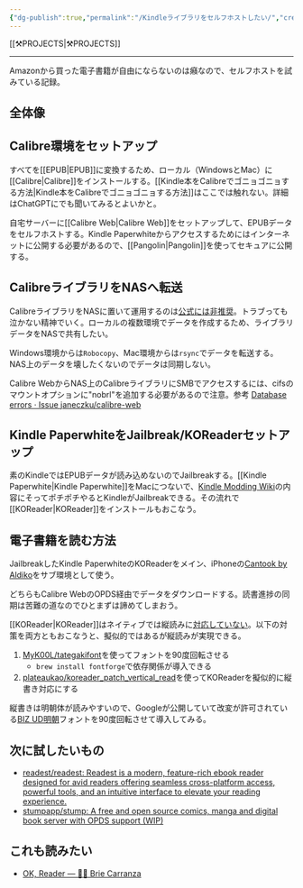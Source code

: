 ```yaml
---
{"dg-publish":true,"permalink":"/Kindleライブラリをセルフホストしたい/","created":"2025-05-30T10:53:49.239+09:00","updated":"2025-06-11T09:33:48.873+09:00"}
---
```


[[⚒️PROJECTS\|⚒️PROJECTS]]
***
Amazonから買った電子書籍が自由にならないのは癪なので、セルフホストを試みている記録。

## 全体像
<style> .container {font-family: sans-serif; text-align: center;} .button-wrapper button {z-index: 1;height: 40px; width: 100px; margin: 10px;padding: 5px;} .excalidraw .App-menu_top .buttonList { display: flex;} .excalidraw-wrapper { height: 800px; margin: 50px; position: relative;} :root[dir="ltr"] .excalidraw .layer-ui__wrapper .zen-mode-transition.App-menu_bottom--transition-left {transform: none;} </style><script src="https://cdn.jsdelivr.net/npm/react@17/umd/react.production.min.js"></script><script src="https://cdn.jsdelivr.net/npm/react-dom@17/umd/react-dom.production.min.js"></script><script type="text/javascript" src="https://cdn.jsdelivr.net/npm/@excalidraw/excalidraw@0/dist/excalidraw.production.min.js"></script><div id="Kindleライブラリをセルフホストしたい_2025-06-11_0921.37.excalidraw.md1"></div><script>(function(){const InitialData={"type":"excalidraw","version":2,"source":"https://github.com/zsviczian/obsidian-excalidraw-plugin/releases/tag/2.12.2","elements":[{"id":"MPeYe-ViVlo1eDp8HDi5H","type":"rectangle","x":-198.734375,"y":170.23828125,"width":112.26953125,"height":72.2421875,"angle":0,"strokeColor":"#1e1e1e","backgroundColor":"transparent","fillStyle":"solid","strokeWidth":2,"strokeStyle":"solid","roughness":1,"opacity":100,"groupIds":[],"frameId":null,"index":"a0","roundness":{"type":3},"seed":1175015651,"version":184,"versionNonce":274380781,"isDeleted":false,"boundElements":[{"type":"text","id":"5ua3wkUE"},{"id":"mjqhzDp5yhLtqEVZjDrJk","type":"arrow"},{"id":"dGUTG0NU88XJ1OL-vbCSm","type":"arrow"}],"updated":1749601594815,"link":null,"locked":false},{"id":"5ua3wkUE","type":"text","x":-161.09959411621094,"y":193.859375,"width":36.999969482421875,"height":25,"angle":0,"strokeColor":"#1e1e1e","backgroundColor":"transparent","fillStyle":"solid","strokeWidth":2,"strokeStyle":"solid","roughness":1,"opacity":100,"groupIds":[],"frameId":null,"index":"a1","roundness":null,"seed":1573762893,"version":160,"versionNonce":538046499,"isDeleted":false,"boundElements":[],"updated":1749601486238,"link":null,"locked":false,"text":"NAS","rawText":"NAS","fontSize":20,"fontFamily":5,"textAlign":"center","verticalAlign":"middle","containerId":"MPeYe-ViVlo1eDp8HDi5H","originalText":"NAS","autoResize":true,"lineHeight":1.25},{"id":"WJuyOtwg8kmEz4NPUSyxz","type":"rectangle","x":-328.71875,"y":80.6875,"width":89.54296875,"height":91.171875,"angle":0,"strokeColor":"#1e1e1e","backgroundColor":"transparent","fillStyle":"solid","strokeWidth":2,"strokeStyle":"solid","roughness":1,"opacity":100,"groupIds":[],"frameId":null,"index":"a2","roundness":{"type":3},"seed":2085108419,"version":87,"versionNonce":301473539,"isDeleted":false,"boundElements":[{"type":"text","id":"42lN9OFn"},{"id":"mjqhzDp5yhLtqEVZjDrJk","type":"arrow"}],"updated":1749601486238,"link":null,"locked":false},{"id":"42lN9OFn","type":"text","x":-315.52723693847656,"y":88.7734375,"width":63.159942626953125,"height":75,"angle":0,"strokeColor":"#1e1e1e","backgroundColor":"transparent","fillStyle":"solid","strokeWidth":2,"strokeStyle":"solid","roughness":1,"opacity":100,"groupIds":[],"frameId":null,"index":"a3","roundness":null,"seed":161556099,"version":66,"versionNonce":474171043,"isDeleted":false,"boundElements":[],"updated":1749601486238,"link":null,"locked":false,"text":"PC\nKindle\nCalibre","rawText":"PC\nKindle\nCalibre","fontSize":20,"fontFamily":5,"textAlign":"center","verticalAlign":"middle","containerId":"WJuyOtwg8kmEz4NPUSyxz","originalText":"PC\nKindle\nCalibre","autoResize":true,"lineHeight":1.25},{"id":"bosM1pmD9jQJvz5JZdPD8","type":"rectangle","x":-331.986328125,"y":247.98046875,"width":89.54296875,"height":91.171875,"angle":0,"strokeColor":"#1e1e1e","backgroundColor":"transparent","fillStyle":"solid","strokeWidth":2,"strokeStyle":"solid","roughness":1,"opacity":100,"groupIds":[],"frameId":null,"index":"a4","roundness":{"type":3},"seed":819857603,"version":186,"versionNonce":606484963,"isDeleted":false,"boundElements":[{"type":"text","id":"FX4I2a2u"},{"id":"dGUTG0NU88XJ1OL-vbCSm","type":"arrow"}],"updated":1749601486238,"link":null,"locked":false},{"id":"FX4I2a2u","type":"text","x":-318.79481506347656,"y":256.06640625,"width":63.159942626953125,"height":75,"angle":0,"strokeColor":"#1e1e1e","backgroundColor":"transparent","fillStyle":"solid","strokeWidth":2,"strokeStyle":"solid","roughness":1,"opacity":100,"groupIds":[],"frameId":null,"index":"a5","roundness":null,"seed":1111881827,"version":171,"versionNonce":1001063811,"isDeleted":false,"boundElements":[],"updated":1749601486238,"link":null,"locked":false,"text":"Mac\nKindle\nCalibre","rawText":"Mac\nKindle\nCalibre","fontSize":20,"fontFamily":5,"textAlign":"center","verticalAlign":"middle","containerId":"bosM1pmD9jQJvz5JZdPD8","originalText":"Mac\nKindle\nCalibre","autoResize":true,"lineHeight":1.25},{"id":"mjqhzDp5yhLtqEVZjDrJk","type":"arrow","x":-235.93500298280912,"y":121.429460296502,"width":31.280664459728996,"height":84.98752659184059,"angle":0,"strokeColor":"#1e1e1e","backgroundColor":"transparent","fillStyle":"solid","strokeWidth":2,"strokeStyle":"solid","roughness":1,"opacity":100,"groupIds":[],"frameId":null,"index":"a6","roundness":{"type":2},"seed":1939590691,"version":237,"versionNonce":866577613,"isDeleted":false,"boundElements":[],"updated":1749601957053,"link":null,"locked":false,"points":[[0,0],[31.280664459728996,84.98752659184059]],"lastCommittedPoint":null,"startBinding":{"elementId":"WJuyOtwg8kmEz4NPUSyxz","focus":-0.8090203750248721,"gap":4.62109375},"endBinding":{"elementId":"MPeYe-ViVlo1eDp8HDi5H","focus":-0.8940850639226737,"gap":7.171875},"startArrowhead":null,"endArrowhead":"arrow","elbowed":false},{"id":"dGUTG0NU88XJ1OL-vbCSm","type":"arrow","x":-238.25719290130235,"y":270.78559580155144,"width":36.33934898119071,"height":64.89877088879732,"angle":0,"strokeColor":"#1e1e1e","backgroundColor":"transparent","fillStyle":"solid","strokeWidth":2,"strokeStyle":"solid","roughness":1,"opacity":100,"groupIds":[],"frameId":null,"index":"a7","roundness":{"type":2},"seed":2024148621,"version":368,"versionNonce":791268141,"isDeleted":false,"boundElements":[],"updated":1749601957053,"link":null,"locked":false,"points":[[0,0],[36.33934898119071,-64.89877088879732]],"lastCommittedPoint":null,"startBinding":{"elementId":"bosM1pmD9jQJvz5JZdPD8","focus":0.5149846743412947,"gap":5.967836698517203},"endBinding":{"elementId":"MPeYe-ViVlo1eDp8HDi5H","focus":0.7802847436819075,"gap":3.8252585735172033},"startArrowhead":null,"endArrowhead":"arrow","elbowed":false},{"id":"KMz4HXPkkeEloZ65BiHlw","type":"rectangle","x":-51.015625,"y":101.0625,"width":125.48828125000001,"height":204.78515625,"angle":0,"strokeColor":"#1e1e1e","backgroundColor":"transparent","fillStyle":"solid","strokeWidth":2,"strokeStyle":"solid","roughness":1,"opacity":100,"groupIds":[],"frameId":null,"index":"a8","roundness":{"type":3},"seed":1405821325,"version":146,"versionNonce":672303331,"isDeleted":false,"boundElements":[{"type":"text","id":"WV44mSej"}],"updated":1749601757262,"link":null,"locked":false},{"id":"WV44mSej","type":"text","x":-42.44142913818359,"y":153.455078125,"width":108.33988952636719,"height":100,"angle":0,"strokeColor":"#1e1e1e","backgroundColor":"transparent","fillStyle":"solid","strokeWidth":2,"strokeStyle":"solid","roughness":1,"opacity":100,"groupIds":[],"frameId":null,"index":"a8V","roundness":null,"seed":529270883,"version":98,"versionNonce":1255358029,"isDeleted":false,"boundElements":[],"updated":1749601818395,"link":null,"locked":false,"text":"Docker\nServer\n\nCalibre-Web","rawText":"Docker Server\n\nCalibre-Web","fontSize":20,"fontFamily":5,"textAlign":"center","verticalAlign":"middle","containerId":"KMz4HXPkkeEloZ65BiHlw","originalText":"Docker Server\n\nCalibre-Web","autoResize":true,"lineHeight":1.25},{"id":"aWaGtrhof_60QbOx5lZ3A","type":"line","x":-83.21484375,"y":209.05078125,"width":34.34765625,"height":1,"angle":0,"strokeColor":"#1e1e1e","backgroundColor":"transparent","fillStyle":"solid","strokeWidth":2,"strokeStyle":"solid","roughness":1,"opacity":100,"groupIds":[],"frameId":null,"index":"aC","roundness":{"type":2},"seed":1183163651,"version":23,"versionNonce":470803267,"isDeleted":false,"boundElements":[],"updated":1749601790137,"link":null,"locked":false,"points":[[0,0],[34.34765625,1]],"lastCommittedPoint":null,"startBinding":null,"endBinding":null,"startArrowhead":null,"endArrowhead":null,"polygon":false},{"id":"rI3CyBsALhVHcKCq9a2Da","type":"rectangle","x":309.94010416666663,"y":50.49479166666663,"width":129.984375,"height":135,"angle":0,"strokeColor":"#1e1e1e","backgroundColor":"transparent","fillStyle":"solid","strokeWidth":2,"strokeStyle":"solid","roughness":1,"opacity":100,"groupIds":[],"frameId":null,"index":"aD","roundness":{"type":3},"seed":1045401635,"version":174,"versionNonce":221232493,"isDeleted":false,"boundElements":[{"type":"text","id":"iRKXtVcU"},{"id":"yvTW0M104zx4gXk6nAjbl","type":"arrow"}],"updated":1749601756990,"link":null,"locked":false},{"id":"iRKXtVcU","type":"text","x":321.7923380533854,"y":92.99479166666663,"width":106.2799072265625,"height":50,"angle":0,"strokeColor":"#1e1e1e","backgroundColor":"transparent","fillStyle":"solid","strokeWidth":2,"strokeStyle":"solid","roughness":1,"opacity":100,"groupIds":[],"frameId":null,"index":"aE","roundness":null,"seed":1733369379,"version":108,"versionNonce":1284474829,"isDeleted":false,"boundElements":[],"updated":1749601756990,"link":null,"locked":false,"text":"Kindle\nPaperwhite","rawText":"Kindle\nPaperwhite","fontSize":20,"fontFamily":5,"textAlign":"center","verticalAlign":"middle","containerId":"rI3CyBsALhVHcKCq9a2Da","originalText":"Kindle\nPaperwhite","autoResize":true,"lineHeight":1.25},{"id":"GcW4vi6SOkrAXguaQJIsj","type":"rectangle","x":312.00651041666663,"y":216.96354166666663,"width":129.984375,"height":135,"angle":0,"strokeColor":"#1e1e1e","backgroundColor":"transparent","fillStyle":"solid","strokeWidth":2,"strokeStyle":"solid","roughness":1,"opacity":100,"groupIds":[],"frameId":null,"index":"aG","roundness":{"type":3},"seed":1994982723,"version":230,"versionNonce":1576819715,"isDeleted":false,"boundElements":[{"type":"text","id":"vIJ3aHyN"},{"id":"-XKHs3Nkzz8v3n6WlL_kI","type":"arrow"}],"updated":1749601760711,"link":null,"locked":false},{"id":"vIJ3aHyN","type":"text","x":345.2787195841471,"y":246.96354166666663,"width":63.43995666503906,"height":75,"angle":0,"strokeColor":"#1e1e1e","backgroundColor":"transparent","fillStyle":"solid","strokeWidth":2,"strokeStyle":"solid","roughness":1,"opacity":100,"groupIds":[],"frameId":null,"index":"aH","roundness":null,"seed":1992123619,"version":182,"versionNonce":1384334115,"isDeleted":false,"boundElements":[],"updated":1749601921795,"link":null,"locked":false,"text":"iPhone\n\nTBD","rawText":"iPhone\n\nTBD","fontSize":20,"fontFamily":5,"textAlign":"center","verticalAlign":"middle","containerId":"GcW4vi6SOkrAXguaQJIsj","originalText":"iPhone\n\nTBD","autoResize":true,"lineHeight":1.25},{"id":"yvTW0M104zx4gXk6nAjbl","type":"arrow","x":306.6113034947427,"y":115.15610761606962,"width":53.01622051149522,"height":82.63968922909649,"angle":0,"strokeColor":"#1e1e1e","backgroundColor":"transparent","fillStyle":"solid","strokeWidth":2,"strokeStyle":"solid","roughness":1,"opacity":100,"groupIds":[],"frameId":null,"index":"aI","roundness":{"type":2},"seed":2083067043,"version":207,"versionNonce":1540902061,"isDeleted":false,"boundElements":[],"updated":1749601957054,"link":null,"locked":false,"points":[[0,0],[-53.01622051149522,82.63968922909649]],"lastCommittedPoint":null,"startBinding":{"elementId":"rI3CyBsALhVHcKCq9a2Da","focus":0.647628366397134,"gap":4.79296875},"endBinding":{"elementId":"cgyTcU0QIgeDW9TmBeov1","focus":0.4529904361265534,"gap":2.6790364583333712},"startArrowhead":null,"endArrowhead":"arrow","elbowed":false},{"id":"-XKHs3Nkzz8v3n6WlL_kI","type":"arrow","x":310.3960753959893,"y":294.5783158966385,"width":56.08607554075496,"height":74.96586793789672,"angle":0,"strokeColor":"#1e1e1e","backgroundColor":"transparent","fillStyle":"solid","strokeWidth":2,"strokeStyle":"solid","roughness":1,"opacity":100,"groupIds":[],"frameId":null,"index":"aJ","roundness":{"type":2},"seed":441758637,"version":178,"versionNonce":141008461,"isDeleted":false,"boundElements":[],"updated":1749601957054,"link":null,"locked":false,"points":[[0,0],[-56.08607554075496,-74.96586793789672]],"lastCommittedPoint":null,"startBinding":{"elementId":"GcW4vi6SOkrAXguaQJIsj","focus":-0.642222418461405,"gap":2.3203125},"endBinding":{"elementId":"cgyTcU0QIgeDW9TmBeov1","focus":-0.39848386679307624,"gap":4.009765625000114},"startArrowhead":null,"endArrowhead":"arrow","elbowed":false},{"id":"cgyTcU0QIgeDW9TmBeov1","type":"rectangle","x":126.69075520833326,"y":104.72721354166663,"width":125.48828125000001,"height":204.78515625,"angle":0,"strokeColor":"#1e1e1e","backgroundColor":"transparent","fillStyle":"solid","strokeWidth":2,"strokeStyle":"solid","roughness":1,"opacity":100,"groupIds":[],"frameId":null,"index":"aK","roundness":{"type":3},"seed":364850701,"version":207,"versionNonce":1855309827,"isDeleted":false,"boundElements":[{"type":"text","id":"BOsUxkHg"},{"id":"-XKHs3Nkzz8v3n6WlL_kI","type":"arrow"},{"id":"yvTW0M104zx4gXk6nAjbl","type":"arrow"}],"updated":1749601788281,"link":null,"locked":false},{"id":"BOsUxkHg","type":"text","x":150.3349278767903,"y":169.61979166666663,"width":78.19993591308594,"height":75,"angle":0,"strokeColor":"#1e1e1e","backgroundColor":"transparent","fillStyle":"solid","strokeWidth":2,"strokeStyle":"solid","roughness":1,"opacity":100,"groupIds":[],"frameId":null,"index":"aL","roundness":null,"seed":1059578989,"version":159,"versionNonce":1543381475,"isDeleted":false,"boundElements":[],"updated":1749601781512,"link":null,"locked":false,"text":"VPS\n\nPangolin","rawText":"VPS\n\nPangolin","fontSize":20,"fontFamily":5,"textAlign":"center","verticalAlign":"middle","containerId":"cgyTcU0QIgeDW9TmBeov1","originalText":"VPS\n\nPangolin","autoResize":true,"lineHeight":1.25},{"id":"NazH-JSgtlQTwz0Xda-gP","type":"line","x":75.7060793465717,"y":212.90377883831087,"width":48.97005208333337,"height":0.7656250000001137,"angle":0,"strokeColor":"#1e1e1e","backgroundColor":"transparent","fillStyle":"solid","strokeWidth":2,"strokeStyle":"solid","roughness":1,"opacity":100,"groupIds":[],"frameId":null,"index":"aM","roundness":{"type":2},"seed":1196830509,"version":162,"versionNonce":1757174893,"isDeleted":false,"boundElements":[],"updated":1749601805391,"link":null,"locked":false,"points":[[0,0],[48.97005208333337,0.7656250000001137]],"lastCommittedPoint":null,"startBinding":null,"endBinding":null,"startArrowhead":null,"endArrowhead":null,"polygon":false},{"id":"xfn0x1LzNNXkGSoGG2WU_","type":"rectangle","x":-221.64583333333354,"y":46.95703124999994,"width":305.7682291666668,"height":303.1380208333333,"angle":0,"strokeColor":"#1e1e1e","backgroundColor":"transparent","fillStyle":"solid","strokeWidth":2,"strokeStyle":"solid","roughness":1,"opacity":100,"groupIds":[],"frameId":null,"index":"aN","roundness":{"type":3},"seed":116670627,"version":147,"versionNonce":1450732163,"isDeleted":false,"boundElements":[],"updated":1749601901070,"link":null,"locked":false},{"id":"7VJFZ0NU","type":"text","x":-196.2148437500001,"y":57.07161458333326,"width":95.85993957519531,"height":25,"angle":0,"strokeColor":"#1e1e1e","backgroundColor":"transparent","fillStyle":"solid","strokeWidth":2,"strokeStyle":"solid","roughness":1,"opacity":100,"groupIds":[],"frameId":null,"index":"aO","roundness":null,"seed":525474787,"version":120,"versionNonce":1242918541,"isDeleted":false,"boundElements":[],"updated":1749601905774,"link":null,"locked":false,"text":"HOMELAB","rawText":"HOMELAB","fontSize":20,"fontFamily":5,"textAlign":"left","verticalAlign":"top","containerId":null,"originalText":"HOMELAB","autoResize":true,"lineHeight":1.25}],"appState":{"theme":"light","viewBackgroundColor":"#ffffff","currentItemStrokeColor":"#1e1e1e","currentItemBackgroundColor":"transparent","currentItemFillStyle":"solid","currentItemStrokeWidth":2,"currentItemStrokeStyle":"solid","currentItemRoughness":1,"currentItemOpacity":100,"currentItemFontFamily":5,"currentItemFontSize":20,"currentItemTextAlign":"left","currentItemStartArrowhead":null,"currentItemEndArrowhead":"arrow","currentItemArrowType":"round","scrollX":352.3539417388178,"scrollY":263.2024164939105,"zoom":{"value":0.86104},"currentItemRoundness":"round","gridSize":20,"gridStep":5,"gridModeEnabled":false,"gridColor":{"Bold":"rgba(217, 217, 217, 0.5)","Regular":"rgba(230, 230, 230, 0.5)"},"currentStrokeOptions":null,"frameRendering":{"enabled":true,"clip":true,"name":true,"outline":true},"objectsSnapModeEnabled":false,"activeTool":{"type":"selection","customType":null,"locked":false,"fromSelection":false,"lastActiveTool":null}},"files":{}};InitialData.scrollToContent=true;App=()=>{const e=React.useRef(null),t=React.useRef(null),[n,i]=React.useState({width:void 0,height:void 0});return React.useEffect(()=>{i({width:t.current.getBoundingClientRect().width,height:t.current.getBoundingClientRect().height});const e=()=>{i({width:t.current.getBoundingClientRect().width,height:t.current.getBoundingClientRect().height})};return window.addEventListener("resize",e),()=>window.removeEventListener("resize",e)},[t]),React.createElement(React.Fragment,null,React.createElement("div",{className:"excalidraw-wrapper",ref:t},React.createElement(ExcalidrawLib.Excalidraw,{ref:e,width:n.width,height:n.height,initialData:InitialData,viewModeEnabled:!0,zenModeEnabled:!0,gridModeEnabled:!1})))},excalidrawWrapper=document.getElementById("Kindleライブラリをセルフホストしたい_2025-06-11_0921.37.excalidraw.md1");ReactDOM.render(React.createElement(App),excalidrawWrapper);})();</script>
## Calibre環境をセットアップ
すべてを[[EPUB\|EPUB]]に変換するため、ローカル（WindowsとMac）に[[Calibre\|Calibre]]をインストールする。[[Kindle本をCalibreでゴニョゴニョする方法\|Kindle本をCalibreでゴニョゴニョする方法]]はここでは触れない。詳細はChatGPTにでも聞いてみるとよいかと。

自宅サーバーに[[Calibre Web\|Calibre Web]]をセットアップして、EPUBデータをセルフホストする。Kindle Paperwhiteからアクセスするためにはインターネットに公開する必要があるので、[[Pangolin\|Pangolin]]を使ってセキュアに公開する。
## CalibreライブラリをNASへ転送
CalibreライブラリをNASに置いて運用するのは[公式には非推奨](https://manual.calibre-ebook.com/ja/faq.html#i-am-getting-errors-with-my-calibre-library-on-a-networked-drive-nas)。トラブっても泣かない精神でいく。ローカルの複数環境でデータを作成するため、ライブラリデータをNASで共有したい。

Windows環境からは`Robocopy`、Mac環境からは`rsync`でデータを転送する。NAS上のデータを壊したくないのでデータは同期しない。

Calibre WebからNAS上のCalibreライブラリにSMBでアクセスするには、cifsのマウントオプションに"nobrl"を追加する必要があるので注意。参考 [Database errors · Issue janeczku/calibre-web](https://github.com/janeczku/calibre-web/issues/2698#issuecomment-1533893962)
## Kindle PaperwhiteをJailbreak/KOReaderセットアップ
素のKindleではEPUBデータが読み込めないのでJailbreakする。[[Kindle Paperwhite\|Kindle Paperwhite]]をMacにつないで、[Kindle Modding Wiki](https://kindlemodding.org/)の内容にそってポチポチやるとKindleがJailbreakできる。その流れで[[KOReader\|KOReader]]をインストールもおこなう。
## 電子書籍を読む方法
JailbreakしたKindle PaperwhiteのKOReaderをメイン、iPhoneの[Cantook by Aldiko](https://apps.apple.com/jp/app/cantook-by-aldiko/id1476410111)をサブ環境として使う。

どちらもCalibre WebのOPDS経由でデータをダウンロードする。読書進捗の同期は苦難の道なのでひとまずは諦めてしまおう。

[[KOReader\|KOReader]]はネイティブでは縦読みに[対応していない](https://github.com/koreader/koreader/issues/11469)。以下の対策を両方ともおこなうと、擬似的ではあるが縦読みが実現できる。

1. [MyK00L/tategakifont](https://github.com/MyK00L/tategakifont)を使ってフォントを90度回転させる
	- `brew install fontforge`で依存関係が導入できる
2. [plateaukao/koreader\_patch\_vertical\_read](https://github.com/plateaukao/koreader_patch_vertical_read?tab=readme-ov-file)を使ってKOReaderを擬似的に縦書き対応にする

縦書きは明朝体が読みやすいので、Googleが公開していて改変が許可されている[BIZ UD明朝](https://fonts.google.com/specimen/BIZ+UDMincho/license)フォントを90度回転させて導入してみる。

## 次に試したいもの
- [readest/readest: Readest is a modern, feature-rich ebook reader designed for avid readers offering seamless cross-platform access, powerful tools, and an intuitive interface to elevate your reading experience.](https://github.com/readest/readest)
- [stumpapp/stump: A free and open source comics, manga and digital book server with OPDS support (WIP)](https://github.com/stumpapp/stump)

## これも読みたい
- [OK, Reader — 🦄🌈 Brie Carranza](https://brie.dev/ok-reader/)
